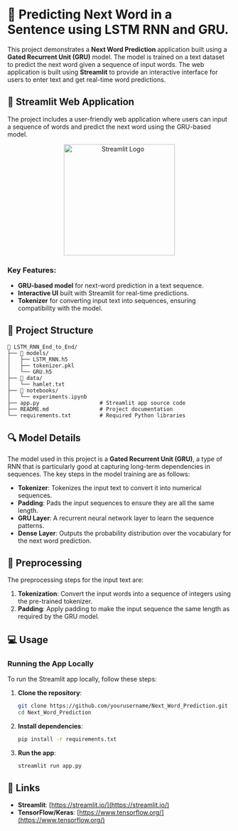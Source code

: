 # 🧠 Predicting Next Word in a Sentence using LSTM RNN and GRU.

This project demonstrates a **Next Word Prediction** application built using a **Gated Recurrent Unit (GRU)** model. The model is trained on a text dataset to predict the next word given a sequence of input words. The web application is built using **Streamlit** to provide an interactive interface for users to enter text and get real-time word predictions.

## 🚀 Streamlit Web Application

The project includes a user-friendly web application where users can input a sequence of words and predict the next word using the GRU-based model.

<p align="center">
  <a href="https://your-streamlit-app-link">
    <img src="https://streamlit.io/images/brand/streamlit-logo-secondary-colormark-darktext.png" width="250" alt="Streamlit Logo">
  </a>
</p>

### Key Features:
- **GRU-based model** for next-word prediction in a text sequence.
- **Interactive UI** built with Streamlit for real-time predictions.
- **Tokenizer** for converting input text into sequences, ensuring compatibility with the model.

## 📂 Project Structure
```
📂 LSTM_RNN_End_to_End/
├── 📁 models/
│   ├── LSTM_RNN.h5                
│   ├── tokenizer.pkl             
│   └── GRU.h5
├── 📂 data/
│   └── hamlet.txt
├── 📂 notebooks/
│   └── experiments.ipynb
├── app.py                   # Streamlit app source code
├── README.md                # Project documentation
└── requirements.txt         # Required Python libraries
```

## 🔍 Model Details

The model used in this project is a **Gated Recurrent Unit (GRU)**, a type of RNN that is particularly good at capturing long-term dependencies in sequences. The key steps in the model training are as follows:

- **Tokenizer**: Tokenizes the input text to convert it into numerical sequences.
- **Padding**: Pads the input sequences to ensure they are all the same length.
- **GRU Layer**: A recurrent neural network layer to learn the sequence patterns.
- **Dense Layer**: Outputs the probability distribution over the vocabulary for the next word prediction.

## 📝 Preprocessing

The preprocessing steps for the input text are:
1. **Tokenization**: Convert the input words into a sequence of integers using the pre-trained tokenizer.
2. **Padding**: Apply padding to make the input sequence the same length as required by the GRU model.

## 💻 Usage

### Running the App Locally

To run the Streamlit app locally, follow these steps:

1. **Clone the repository**:
    ```bash
    git clone https://github.com/yourusername/Next_Word_Prediction.git
    cd Next_Word_Prediction
    ```

2. **Install dependencies**:
    ```bash
    pip install -r requirements.txt
    ```

3. **Run the app**:
    ```bash
    streamlit run app.py
    ```


## 🔗 Links
- **Streamlit**: [https://streamlit.io/](https://streamlit.io/)
- **TensorFlow/Keras**: [https://www.tensorflow.org/](https://www.tensorflow.org/)
